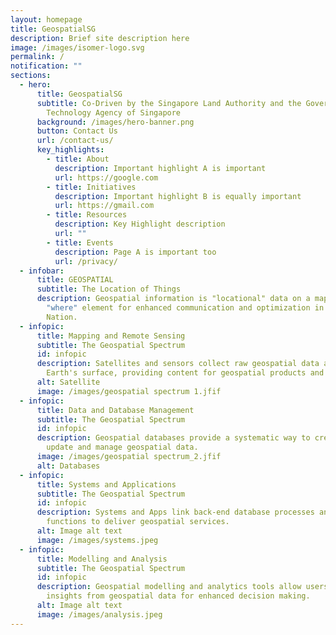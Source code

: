 ```yaml
---
layout: homepage
title: GeospatialSG
description: Brief site description here
image: /images/isomer-logo.svg
permalink: /
notification: ""
sections:
  - hero:
      title: GeospatialSG
      subtitle: Co-Driven by the Singapore Land Authority and the Government
        Technology Agency of Singapore
      background: /images/hero-banner.png
      button: Contact Us
      url: /contact-us/
      key_highlights:
        - title: About
          description: Important highlight A is important
          url: https://google.com
        - title: Initiatives
          description: Important highlight B is equally important
          url: https://gmail.com
        - title: Resources
          description: Key Highlight description
          url: ""
        - title: Events
          description: Page A is important too
          url: /privacy/
  - infobar:
      title: GEOSPATIAL
      subtitle: The Location of Things
      description: Geospatial information is "locational" data on a map. It adds the
        "where" element for enhanced communication and optimization in our Smart
        Nation.
  - infopic:
      title: Mapping and Remote Sensing
      subtitle: The Geospatial Spectrum
      id: infopic
      description: Satellites and sensors collect raw geospatial data about the
        Earth's surface, providing content for geospatial products and services.
      alt: Satellite
      image: /images/geospatial spectrum 1.jfif
  - infopic:
      title: Data and Database Management
      subtitle: The Geospatial Spectrum
      id: infopic
      description: Geospatial databases provide a systematic way to create, retrieve,
        update and manage geospatial data.
      image: /images/geospatial spectrum_2.jfif
      alt: Databases
  - infopic:
      title: Systems and Applications
      subtitle: The Geospatial Spectrum
      id: infopic
      description: Systems and Apps link back-end database processes and front-end map
        functions to deliver geospatial services.
      alt: Image alt text
      image: /images/systems.jpeg
  - infopic:
      title: Modelling and Analysis
      subtitle: The Geospatial Spectrum
      id: infopic
      description: Geospatial modelling and analytics tools allow users to discover
        insights from geospatial data for enhanced decision making.
      alt: Image alt text
      image: /images/analysis.jpeg
---
```

